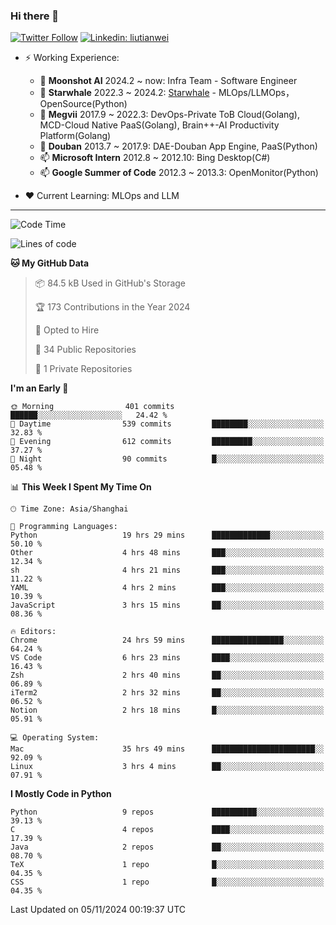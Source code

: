 ### Hi there 👋

[![Twitter Follow](https://img.shields.io/twitter/follow/tianweidut?style=social)](https://twitter.com/tianweidut)
[![Linkedin: liutianwei](https://img.shields.io/badge/-liutianwei-blue?style=flat-square&logo=Linkedin&logoColor=white&link=https://www.linkedin.com/in/liutianwei/)](https://www.linkedin.com/in/liutianwei/)

- ⚡ Working Experience:
  - 🔭 **Moonshot AI**  2024.2 ~ now: Infra Team - Software Engineer
  - 🌱 **Starwhale** 2022.3 ~ 2024.2: [Starwhale](https://github.com/star-whale/starwhale) - MLOps/LLMOps，OpenSource(Python)
  - 🌱 **Megvii** 2017.9 ~ 2022.3: DevOps-Private ToB Cloud(Golang), MCD-Cloud Native PaaS(Golang), Brain++-AI Productivity Platform(Golang)
  - 🌱 **Douban** 2013.7 ~ 2017.9: DAE-Douban App Engine, PaaS(Python)
  - 📫 **Microsoft Intern** 2012.8 ~ 2012.10: Bing Desktop(C#)
  - 📫 **Google Summer of Code** 2012.3 ~ 2013.3: OpenMonitor(Python)

- ❤️ Current Learning: MLOps and LLM

---
<!--START_SECTION:waka-->
![Code Time](http://img.shields.io/badge/Code%20Time-6%2C260%20hrs%201%20min-blue)

![Lines of code](https://img.shields.io/badge/From%20Hello%20World%20I%27ve%20Written-1.0%20million%20lines%20of%20code-blue)

**🐱 My GitHub Data** 

> 📦 84.5 kB Used in GitHub's Storage 
 > 
> 🏆 173 Contributions in the Year 2024
 > 
> 💼 Opted to Hire
 > 
> 📜 34 Public Repositories 
 > 
> 🔑 1 Private Repositories 
 > 
**I'm an Early 🐤** 

```text
🌞 Morning                401 commits         ██████░░░░░░░░░░░░░░░░░░░   24.42 % 
🌆 Daytime                539 commits         ████████░░░░░░░░░░░░░░░░░   32.83 % 
🌃 Evening                612 commits         █████████░░░░░░░░░░░░░░░░   37.27 % 
🌙 Night                  90 commits          █░░░░░░░░░░░░░░░░░░░░░░░░   05.48 % 
```


📊 **This Week I Spent My Time On** 

```text
🕑︎ Time Zone: Asia/Shanghai

💬 Programming Languages: 
Python                   19 hrs 29 mins      █████████████░░░░░░░░░░░░   50.10 % 
Other                    4 hrs 48 mins       ███░░░░░░░░░░░░░░░░░░░░░░   12.34 % 
sh                       4 hrs 21 mins       ███░░░░░░░░░░░░░░░░░░░░░░   11.22 % 
YAML                     4 hrs 2 mins        ███░░░░░░░░░░░░░░░░░░░░░░   10.39 % 
JavaScript               3 hrs 15 mins       ██░░░░░░░░░░░░░░░░░░░░░░░   08.36 % 

🔥 Editors: 
Chrome                   24 hrs 59 mins      ████████████████░░░░░░░░░   64.24 % 
VS Code                  6 hrs 23 mins       ████░░░░░░░░░░░░░░░░░░░░░   16.43 % 
Zsh                      2 hrs 40 mins       ██░░░░░░░░░░░░░░░░░░░░░░░   06.89 % 
iTerm2                   2 hrs 32 mins       ██░░░░░░░░░░░░░░░░░░░░░░░   06.52 % 
Notion                   2 hrs 18 mins       █░░░░░░░░░░░░░░░░░░░░░░░░   05.91 % 

💻 Operating System: 
Mac                      35 hrs 49 mins      ███████████████████████░░   92.09 % 
Linux                    3 hrs 4 mins        ██░░░░░░░░░░░░░░░░░░░░░░░   07.91 % 
```

**I Mostly Code in Python** 

```text
Python                   9 repos             ██████████░░░░░░░░░░░░░░░   39.13 % 
C                        4 repos             ████░░░░░░░░░░░░░░░░░░░░░   17.39 % 
Java                     2 repos             ██░░░░░░░░░░░░░░░░░░░░░░░   08.70 % 
TeX                      1 repo              █░░░░░░░░░░░░░░░░░░░░░░░░   04.35 % 
CSS                      1 repo              █░░░░░░░░░░░░░░░░░░░░░░░░   04.35 % 
```




 Last Updated on 05/11/2024 00:19:37 UTC
<!--END_SECTION:waka-->
